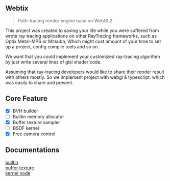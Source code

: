 Webtix
-----
> Path-tracing render engine base on WebGL2.

This project was created to saving your life while you were suffered from wrote ray tracing applications on other RayTracing frameworks, such as Optix Metal-MPS or Mitsuba, Which might cost amount of your time to set up a project, config compile tools and so on.

We want that you could implement your customized ray-tracing algorithm by just write several lines of glsl shader code.

Assuming that ray-tracing developers would like to share their render result with others mostly. So we implement project with webgl & typescript. which was easily to share and present.

## Core Feature
- [x] BVH builder
- [ ] Builtin memory allocator
- [x] Buffer texture sampler
- [ ] BSDF kernel
- [x] Free camera control

## Documentations
[builtin](./doc/builtin.md)   
[buffer texture](./doc/buffer-texture.md)   
[kernel node](./doc/kernel-node.md)   